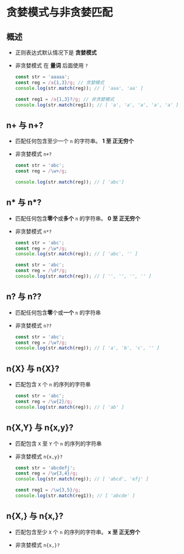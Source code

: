 # 贪婪模式与非贪婪匹配

## 概述

+ 正则表达式默认情况下是 **贪婪模式**

+ 非贪婪模式 在 **量词** 后面使用 `?`

  ```js
  const str = 'aaaaa';
  const reg = /a{1,3}/g; // 贪婪模式
  console.log(str.match(reg)); // [ 'aaa', 'aa' ]

  const reg1 = /a{1,3}?/g; // 非贪婪模式
  console.log(str.match(reg1)); // [ 'a', 'a', 'a', 'a', 'a' ]
  ```

## n+ 与 n+?

+ 匹配任何包含至少一个 `n` 的字符串。 **1 至 正无穷个**

+ 非贪婪模式 `n+?`

  ```js
  const str = 'abc';
  const reg = /\w+/g;

  console.log(str.match(reg)); // [ 'abc']
  ```

## n\* 与 n\*?

+ 匹配任何包含**零个**或**多个** `n` 的字符串。 **0 至 正无穷个**

+ 非贪婪模式 `n*?`

  ```js
  const str = 'abc';
  const reg = /\w*/g;
  console.log(str.match(reg)); // [ 'abc', '' ]
  ```

  ```js
  const str = 'abc';
  const reg = /\d*/g;
  console.log(str.match(reg)); // [ '', '', '', '' ]
  ```

## n? 与 n??

+ 匹配任何包含**零**个或**一个** `n` 的字符串

+ 非贪婪模式 `n??`

  ```js
  const str = 'abc';
  const reg = /\w?/g;
  console.log(str.match(reg)); // [ 'a', 'b', 'c', '' ]
  ```

## n{X} 与 n{X}?

+ 匹配包含 `X` 个 `n` 的序列的字符串

  ```js
  const str = 'abc';
  const reg = /\w{2}/g;
  console.log(str.match(reg)); // [ 'ab' ]
  ```

## n{X,Y} 与 n{x,y}?

+ 匹配包含 `X` 至 `Y` 个 `n` 的序列的字符串

+ 非贪婪模式 `n{x,y}?`

  ```js
  const str = 'abcdefj';
  const reg = /\w{3,4}/g;
  console.log(str.match(reg)); // [ 'abcd', 'efj' ]

  const reg1 = /\w{3,5}/g;
  console.log(str.match(reg1)); // [ 'abcde' ]
  ```

## n{X,} 与 n{x,}?

+ 匹配包含至少 `X` 个 `n` 的序列的字符串。 **x 至 正无穷个**

+ 非贪婪模式 `n{x,}?`
